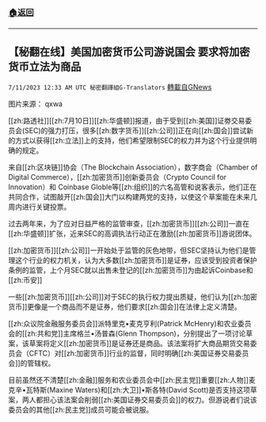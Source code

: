 ###  [:house:返回](README.md)
---


## 【秘翻在线】美国加密货币公司游说国会 要求将加密货币立法为商品
`7/11/2023 12:33 AM UTC 秘密翻譯組G-Translators` [轉載自GNews](https://gnews.org/articles/1450130)

图片来源： qxwa

[[zh:路透社]][[zh:7月10日]][[zh:华盛顿]]报道，由于受到[[zh:美国]]证劵交易委员会(SEC)的强力打压，很多[[zh:数字货币]][[zh:公司]]正在向[[zh:国会]]尝试新的方式以获得[[zh:立法]]上的支持，他们希望限制SEC的权力并为这个行业提供明确的规定。

来自[[zh:区块链]]协会（The Blockchain Association），数字商会（Chamber of Digital Commerce），[[zh:加密货币]]创新委员会（Crypto Council for Innovation）和 Coinbase Globle等[[zh:组织]]的六名高管和说客表示，他们正在共同合作，试图敲开[[zh:国会]]大门以构建两党的支持，以使这个草案能在未来几周内进行关键投票。

过去两年来，为了应对日益严格的监管审查，[[zh:加密货币]][[zh:公司]]一直在[[zh:华盛顿]]扩张，近来SEC的高调执法行动正在激励[[zh:加密货币]]游说团体。

[[zh:加密货币]][[zh:公司]]一开始处于监管的灰色地带，但SEC坚持认为他们是管理这个行业的权力机关，认为大多数[[zh:加密货币]]是证券，应该受到投资者保护条例的监管，上个月SEC就以出售未登记的[[zh:加密货币]]为由起诉Coinbase和[[zh:币安]]

一些[[zh:加密货币]][[zh:公司]]对于SEC的执行权力提出质疑，他们认为[[zh:加密货币]]更像是一个商品而不是证券，他们要求[[zh:国会]]在法律上定义清楚。

[[zh:众议院金融服务委员会]]派特里克•麦克亨利(Patrick McHenry)和农业委员会的[[zh:共和党]]主席格兰•汤普森(Glenn Thompson)，分别提出了一项讨论草案，该草案将定义[[zh:加密货币]]是证券还是商品。该法案将扩大商品期货交易委员会（CFTC）对[[zh:加密货币]]行业的监督，同时明确[[zh:美国证券交易委员会]]的管辖权。

目前虽然还不清楚[[zh:金融]]服务和农业委员会中[[zh:民主党]]重要[[zh:人物]]麦克辛•瓦特斯(Maxine Waters)和[[zh:大卫]]•斯各特(David Scott)是否支持这项草案，两人都担心该法案会削弱[[zh:美国证券交易委员会]]的权力。但游说者们说该委员会的其他[[zh:民主党]]成员可能会被说服。
